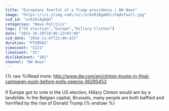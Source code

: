 ```yaml
---
title: "Europeans fearful of a Trump presidency | DW News"
image: "https:\/\/i.ytimg.com\/vi\/xr8iRiBgAQU\/hqdefault.jpg"
vid_id: "xr8iRiBgAQU"
categories: "News-Politics"
tags: ["US election","Europe","Hillary Clinton"]
date: "2021-10-28T18:06:12+03:00"
vid_date: "2016-11-07T22:06:42Z"
duration: "PT2M56S"
viewcount: "5221"
likeCount: "31"
dislikeCount: "101"
channel: "DW News"
---
```

{% raw %}Read more: <a rel="nofollow" target="blank" href="http://www.dw.com/en/clinton-trump-in-final-campaign-push-before-polls-open/a-36295453">http://www.dw.com/en/clinton-trump-in-final-campaign-push-before-polls-open/a-36295453</a><br /><br />If Europe got to vote in the US election, Hillary Clinton would win by a landslide. In the Belgian capital, Brussels, many people are both baffled and horrified by the rise of Donald Trump.{% endraw %}
